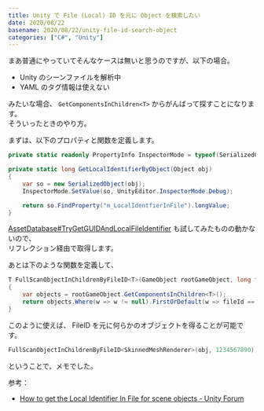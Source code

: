 ```yaml
---
title: Unity で File (Local) ID を元に Object を検索したい
date: 2020/08/22
basename: 2020/08/22/unity-file-id-search-object
categories: ["C#", "Unity"]
---
```


まあ普通にやっていてそんなケースは無いと思うのですが、以下の場合。

- Unity のシーンファイルを解析中
- YAML のタグ情報は使えない

みたいな場合、 `GetComponentsInChildren<T>` からがんばって探すことになります。  
そういったときのやり方。

まずは、以下のプロパティと関数を定義します。

```csharp
private static readonly PropertyInfo InspectorMode = typeof(SerializedObject).GetProperty("inspectorMode", BindingFlags.NonPublic | BindingFlags.Instance);

private static long GetLocalIdentifierByObject(Object obj)
{
    var so = new SerializedObject(obj);
    InspectorMode.SetValue(so, UnityEditor.InspectorMode.Debug);

    return so.FindProperty("m_LocalIdentfierInFile").longValue;
}
```

[AssetDatabase#TryGetGUIDAndLocalFileIdentifier](https://docs.unity3d.com/jp/current/ScriptReference/AssetDatabase.TryGetGUIDAndLocalFileIdentifier.html) も試してみたものの動かないので、  
リフレクション経由で取得します。

あとは下のような関数を定義して、

```csharp
T FullScanObjectInChildrenByFileID<T>(GameObject rootGameObject, long fileId) where T : Object
{
    var objects = rootGameObject.GetComponentsInChildren<T>();
    return objects.Where(w => w != null).FirstOrDefault(w => fileId == GetLocalIdentifierByObject(w));
}
```

このように使えば、 FileID を元に何らかのオブジェクトを得ることが可能です。

```csharp
FullScanObjectInChildrenByFileID<SkinnedMeshRenderer>(obj, 1234567890);
```

ということで、メモでした。

参考：

- [How to get the Local Identifier In File for scene objects - Unity Forum](https://forum.unity.com/threads/how-to-get-the-local-identifier-in-file-for-scene-objects.265686/)
